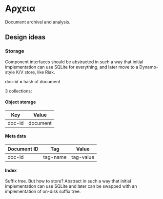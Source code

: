 Αρχεια
======

Document archival and analysis.


Design ideas
------------

### Storage
Component interfaces should be abstracted in such a way that initial
implementation can use SQLite for everything, and later move to a Dynamo-style
K/V store, like Riak.

doc-id = hash of document

3 collections:

#### Object storage
| Key    | Value    |
|--------|----------|
| doc-id | document |

#### Meta data
| Document ID | Tag      | Value     |
|-------------|----------|-----------|
| doc-id      | tag-name | tag-value |

#### Index
Suffix tree. But how to store?
Abstract in such a way that initial implementation can use SQLite and later can
be swapped with an implementation of on-disk suffix tree.
